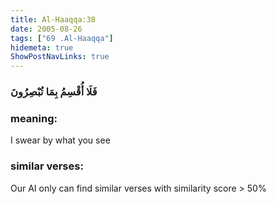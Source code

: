 ```yaml
---
title: Al-Haaqqa:38
date: 2005-08-26
tags: ["69 .Al-Haaqqa"]
hidemeta: true 
ShowPostNavLinks: true 
---
```

### فَلَا أُقْسِمُ بِمَا تُبْصِرُونَ
### meaning: 
I swear by what you see
### similar verses: 

Our AI only can find similar verses with similarity score > 50% 





